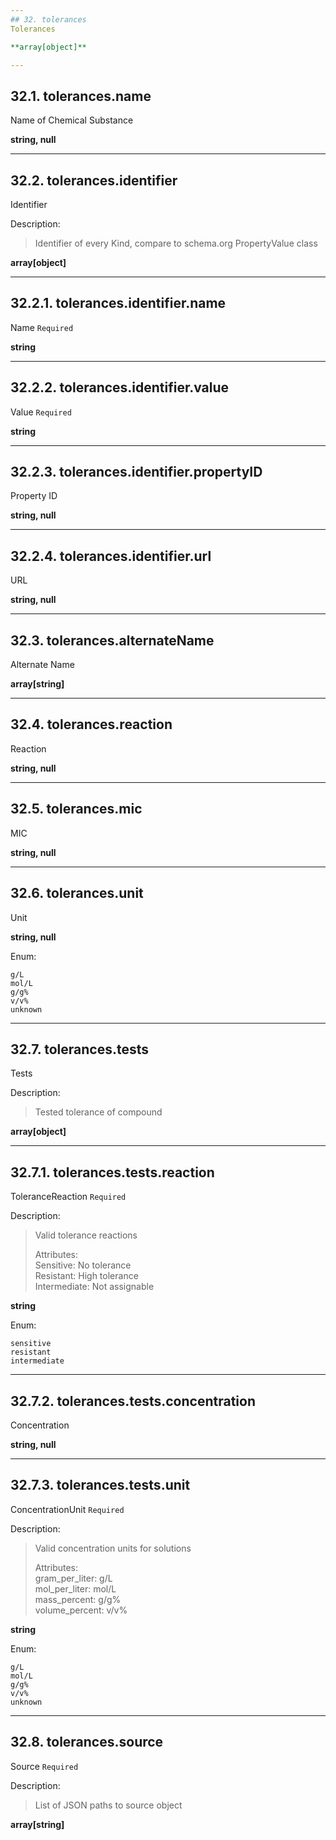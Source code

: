 ```yaml
---
## 32. tolerances
Tolerances  

**array[object]**

---
```

## 32.1. tolerances.name
Name of Chemical Substance  

**string, null**

---
## 32.2. tolerances.identifier
Identifier  

Description:
> Identifier of every Kind, compare to schema.org PropertyValue class  

**array[object]**

---
## 32.2.1. tolerances.identifier.name
Name  `Required`

**string**

---
## 32.2.2. tolerances.identifier.value
Value  `Required`

**string**

---
## 32.2.3. tolerances.identifier.propertyID
Property ID  

**string, null**

---
## 32.2.4. tolerances.identifier.url
URL  

**string, null**

---
## 32.3. tolerances.alternateName
Alternate Name  

**array[string]**

---
## 32.4. tolerances.reaction
Reaction  

**string, null**

---
## 32.5. tolerances.mic
MIC  

**string, null**

---
## 32.6. tolerances.unit
Unit  

**string, null**

Enum:

	g/L
	mol/L
	g/g%
	v/v%
	unknown

---
## 32.7. tolerances.tests
Tests  

Description:
> Tested tolerance of compound  

**array[object]**

---
## 32.7.1. tolerances.tests.reaction
ToleranceReaction  `Required`

Description:
> Valid tolerance reactions  
>  
> Attributes:  
>     Sensitive: No tolerance  
>     Resistant: High tolerance  
>     Intermediate: Not assignable  

**string**

Enum:

	sensitive
	resistant
	intermediate

---
## 32.7.2. tolerances.tests.concentration
Concentration  

**string, null**

---
## 32.7.3. tolerances.tests.unit
ConcentrationUnit  `Required`

Description:
> Valid concentration units for solutions  
>  
> Attributes:  
>     gram_per_liter: g/L  
>     mol_per_liter: mol/L  
>     mass_percent: g/g%  
>     volume_percent: v/v%  

**string**

Enum:

	g/L
	mol/L
	g/g%
	v/v%
	unknown

---
## 32.8. tolerances.source
Source  `Required`

Description:
> List of JSON paths to source object  

**array[string]**
